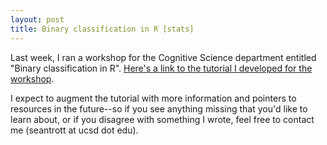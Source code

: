 ```yaml
---
layout: post
title: Binary classification in R [stats]
---
```


Last week, I ran a workshop for the Cognitive Science department entitled "Binary classification in R". [Here's a link to the tutorial I developed for the workshop](https://seantrott.github.io/binary_classification_R/).

I expect to augment the tutorial with more information and pointers to resources in the future--so if you see anything missing that you'd like to learn about, or if you disagree with something I wrote, feel free to contact me (seantrott at ucsd dot edu).

